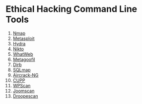 <h1>Ethical Hacking Command Line Tools</h1>

1. <a href="https://nmap.org/">Nmap</a>
2. <a href="https://www.metasploit.com/">Metasploit</a>
3. <a href="https://tools.kali.org/password-attacks/hydra">Hydra</a>
4. <a href="https://tools.kali.org/information-gathering/nikto">Nikto</a>
5. <a href="https://tools.kali.org/web-applications/whatweb">WhatWeb</a>
6. <a href="https://tools.kali.org/information-gathering/metagoofil">Metagoofil</a>
7. <a href="https://tools.kali.org/web-applications/dirb">Dirb</a>
8. <a href="http://sqlmap.org/">SQLmap</a>
9. <a href="https://www.aircrack-ng.org/">Aircrack-NG</a>
10. <a href="https://kali.tools/?p=151">CUPP</a>
11. <a href="https://kali.tools/?p=156">WPScan</a>
12. <a href="https://github.com/OWASP/joomscan">Joomscan</a>
13. <a href="https://github.com/droope/droopescan">Droopescan</a>
